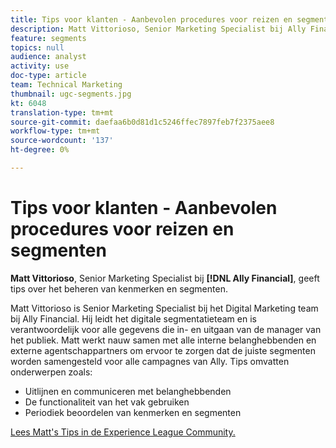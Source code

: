 ```yaml
---
title: Tips voor klanten - Aanbevolen procedures voor reizen en segmenten
description: Matt Vittorioso, Senior Marketing Specialist bij Ally Financial, geeft tips over het beheren van kenmerken en segmenten.
feature: segments
topics: null
audience: analyst
activity: use
doc-type: article
team: Technical Marketing
thumbnail: ugc-segments.jpg
kt: 6048
translation-type: tm+mt
source-git-commit: daefaa6b0d81d1c5246ffec7897feb7f2375aee8
workflow-type: tm+mt
source-wordcount: '137'
ht-degree: 0%

---
```



# Tips voor klanten - Aanbevolen procedures voor reizen en segmenten

**Matt Vittorioso**, Senior Marketing Specialist bij  **[!DNL Ally Financial]**, geeft tips over het beheren van kenmerken en segmenten.

Matt Vittorioso is Senior Marketing Specialist bij het Digital Marketing team bij Ally Financial. Hij leidt het digitale segmentatieteam en is verantwoordelijk voor alle gegevens die in- en uitgaan van de manager van het publiek. Matt werkt nauw samen met alle interne belanghebbenden en externe agentschappartners om ervoor te zorgen dat de juiste segmenten worden samengesteld voor alle campagnes van Ally. Tips omvatten onderwerpen zoals:

* Uitlijnen en communiceren met belanghebbenden
* De functionaliteit van het vak gebruiken
* Periodiek beoordelen van kenmerken en segmenten

[Lees Matt&#39;s Tips in de Experience League Community.](https://experienceleaguecommunities.adobe.com/t5/adobe-audience-manager-blogs/traits-and-segments-best-practices/ba-p/367729)
